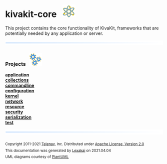 # kivakit-core &nbsp;&nbsp;![](../documentation/images/nucleus-40.png)

This project contains the core functionality of KivaKit, frameworks that are potentially needed by any application or server.

![](documentation/images/horizontal-line.png)

[//]: # (start-user-text)



[//]: # (end-user-text)

### Projects &nbsp; ![](documentation/images/gears-40.png)

[**application**](application/README.md)  
[**collections**](collections/README.md)  
[**commandline**](commandline/README.md)  
[**configuration**](configuration/README.md)  
[**kernel**](kernel/README.md)  
[**network**](network/README.md)  
[**resource**](resource/README.md)  
[**security**](security/README.md)  
[**serialization**](serialization/README.md)  
[**test**](test/README.md)  

[//]: # (start-user-text)



[//]: # (end-user-text)

![](documentation/images/horizontal-line.png)

<sub>Copyright 2011-2021 [Telenav](http://telenav.com), Inc. Distributed under [Apache License, Version 2.0](LICENSE)</sub>  
<sub>This documentation was generated by [Lexakai](https://github.com/Telenav/lexakai) on 2021.04.04</sub>    
<sub>UML diagrams courtesy of [PlantUML](http://plantuml.com)</sub>
